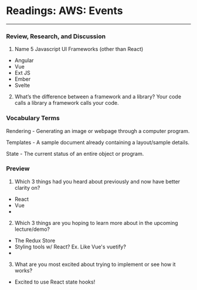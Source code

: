 # Readings: AWS: Events
-------------------------------------------------

### Review, Research, and Discussion

1. Name 5 Javascript UI Frameworks (other than React)
  - Angular
  - Vue
  - Ext JS
  - Ember
  - Svelte

2. What’s the difference between a framework and a library?
  Your code calls a library a framework calls your code.


### Vocabulary Terms

Rendering - Generating an image or webpage through a computer program.

Templates - A sample document already containing a layout/sample details.

State - The current status of an entire object or program.

### Preview

1. Which 3 things had you heard about previously and now have better clarity on?
  - React
  - Vue
  - 
2. Which 3 things are you hoping to learn more about in the upcoming lecture/demo?
  - The Redux Store
  - Styling tools w/ React? Ex. Like Vue's vuetify?
  - 
3. What are you most excited about trying to implement or see how it works?
  - Excited to use React state hooks!